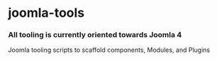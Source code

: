 # joomla-tools  
  
### All tooling is currently oriented towards Joomla 4
Joomla tooling scripts to scaffold components, Modules, and Plugins
